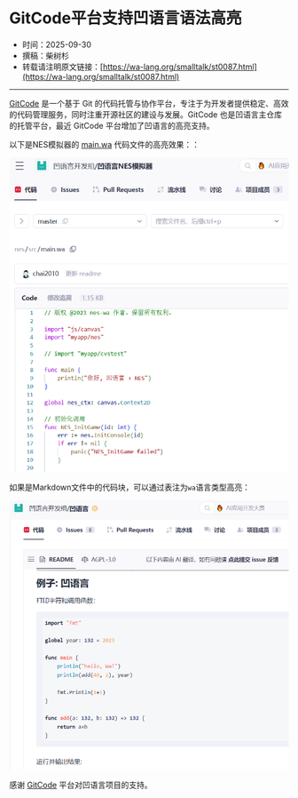 # GitCode平台支持凹语言语法高亮

- 时间：2025-09-30
- 撰稿：柴树杉
- 转载请注明原文链接：[https://wa-lang.org/smalltalk/st0087.html](https://wa-lang.org/smalltalk/st0087.html)

---

[GitCode](https://gitcode.com) 是一个基于 Git 的代码托管与协作平台，专注于为开发者提供稳定、高效的代码管理服务，同时注重开源社区的建设与发展。GitCode 也是凹语言主仓库的托管平台，最近 GitCode 平台增加了凹语言的高亮支持。

以下是NES模拟器的 [main.wa](https://gitcode.com/wa-lang/nes/blob/master/src/main.wa) 代码文件的高亮效果：：

![](/st0087-01.png)

如果是Markdown文件中的代码块，可以通过表注为`wa`语言类型高亮：

![](/st0087-02.png)

感谢 [GitCode](https://gitcode.com) 平台对凹语言项目的支持。
